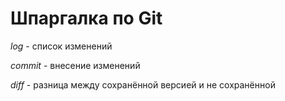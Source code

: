# Шпаргалка по Git #

*log* - список изменений

*commit* - внесение изменений

*diff* - разница между сохранённой версией и не сохранённой

